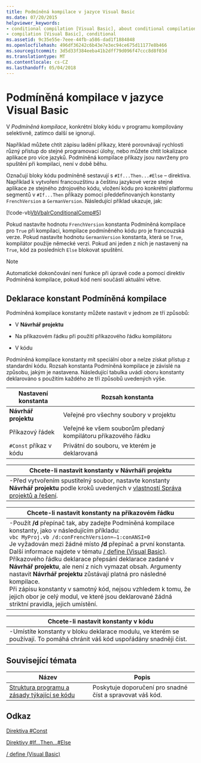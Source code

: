 ```yaml
---
title: Podmíněná kompilace v jazyce Visual Basic
ms.date: 07/20/2015
helpviewer_keywords:
- conditional compilation [Visual Basic], about conditional compilation
- compilation [Visual Basic], conditional
ms.assetid: 9c35e55e-7eee-44fb-a586-dad1f1884848
ms.openlocfilehash: 496df36242c6b43e7e3ec94ce675d11177e8b466
ms.sourcegitcommit: 3d5d33f384eeba41b2dff79d096f47ccc8d8f03d
ms.translationtype: MT
ms.contentlocale: cs-CZ
ms.lasthandoff: 05/04/2018
---
```

# <a name="conditional-compilation-in-visual-basic"></a>Podmíněná kompilace v jazyce Visual Basic
V *Podmíněná kompilace*, konkrétní bloky kódu v programu kompilovány selektivně, zatímco další se ignorují.  
  
 Například můžete chtít zápisu ladění příkazy, které porovnávají rychlosti různý přístup do stejné programovací úlohy, nebo můžete chtít lokalizace aplikace pro více jazyků. Podmíněná kompilace příkazy jsou navrženy pro spuštění při kompilaci, není v době běhu.  
  
 Označují bloky kódu podmíněně sestavují s `#If...Then...#Else` – direktiva. Například k vytvoření francouzštinu a češtinu jazykové verze stejné aplikace ze stejného zdrojového kódu, vložení kódu pro konkrétní platformu segmentů v `#If...Then` příkazy pomocí předdefinovaných konstanty `FrenchVersion` a `GermanVersion`. Následující příklad ukazuje, jak:  
  
 [!code-vb[VbVbalrConditionalComp#5](../../../visual-basic/language-reference/directives/codesnippet/VisualBasic/conditional-compilation_1.vb)]  
  
 Pokud nastavíte hodnotu `FrenchVersion` konstanta Podmíněná kompilace pro `True` při kompilaci, kompilace podmíněného kódu pro je francouzská verze. Pokud nastavíte hodnotu `GermanVersion` konstanta, která se `True`, kompilátor použije německé verzi. Pokud ani jeden z nich je nastavený na `True`, kód za posledních `Else` blokovat spuštění.  
  
> [!NOTE]
>  Automatické dokončování není funkce při úpravě code a pomocí direktiv Podmíněná kompilace, pokud kód není součástí aktuální větve.  
  
## <a name="declaring-conditional-compilation-constants"></a>Deklarace konstant Podmíněná kompilace  
 Podmíněná kompilace konstanty můžete nastavit v jednom ze tří způsobů:  
  
-   V **Návrhář projektu**  
  
-   Na příkazovém řádku při použití příkazového řádku kompilátoru  
  
-   V kódu  
  
 Podmíněná kompilace konstanty mít speciální obor a nelze získat přístup z standardní kódu. Rozsah konstanta Podmíněná kompilace je závislé na způsobu, jakým je nastavena. Následující tabulka uvádí oboru konstanty deklarováno s použitím každého ze tří způsobů uvedených výše.  
  
|Nastavení konstanta|Rozsah konstanta|  
|---|---|  
|**Návrhář projektu**|Veřejné pro všechny soubory v projektu|  
|Příkazový řádek|Veřejné ke všem souborům předaný kompilátoru příkazového řádku|  
|`#Const` příkaz v kódu|Privátní do souboru, ve kterém je deklarovaná|  
  
|Chcete-li nastavit konstanty v Návrháři projektu|  
|---|  
|-Před vytvořením spustitelný soubor, nastavte konstanty **Návrhář projektu** podle kroků uvedených v [vlastností Správa projektů a řešení](/visualstudio/ide/managing-project-and-solution-properties).|  
  
|Chcete-li nastavit konstanty na příkazovém řádku|  
|---|  
|-Použít **/d** přepínač tak, aby zadejte Podmíněná kompilace konstanty, jako v následujícím příkladu:<br />     `vbc MyProj.vb /d:conFrenchVersion=–1:conANSI=0`<br />     Je vyžadován mezi žádné místo **/d** přepínač a první konstanta. Další informace najdete v tématu [/ define (Visual Basic)](../../../visual-basic/reference/command-line-compiler/define.md).<br />     Příkazového řádku deklarace přepsání deklarace zadané v **Návrhář projektu**, ale není z nich vymazat obsah. Argumenty nastavit **Návrhář projektu** zůstávají platná pro následné kompilace.<br />     Při zápisu konstanty v samotný kód, nejsou vzhledem k tomu, že jejich obor je celý modul, ve které jsou deklarované žádná striktní pravidla, jejich umístění.|  
  
|Chcete-li nastavit konstanty v kódu|  
|---|  
|-Umístíte konstanty v bloku deklarace modulu, ve kterém se používají. To pomáhá chránit váš kód uspořádány snadněji číst.|  
  
## <a name="related-topics"></a>Související témata  
  
|Název|Popis|  
|---|---|  
|[Struktura programu a zásady týkající se kódu](../../../visual-basic/programming-guide/program-structure/program-structure-and-code-conventions.md)|Poskytuje doporučení pro snadné číst a spravovat váš kód.|  
  
## <a name="reference"></a>Odkaz  
 [Direktiva #Const](../../../visual-basic/language-reference/directives/const-directive.md)  
  
 [Direktivy #If...Then...#Else](../../../visual-basic/language-reference/directives/if-then-else-directives.md)  
  
 [/ define (Visual Basic)](../../../visual-basic/reference/command-line-compiler/define.md)
